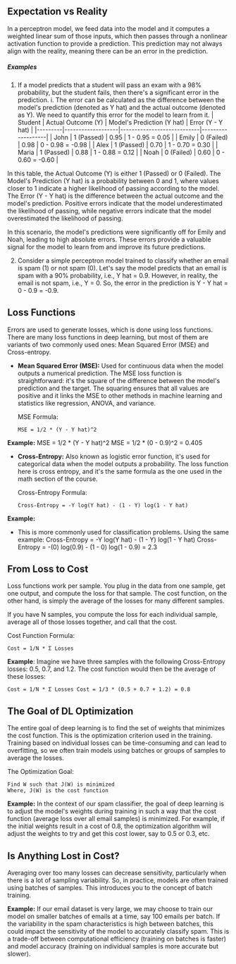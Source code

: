 ## Expectation vs Reality

In a perceptron model, we feed data into the model and it computes a weighted linear sum of those inputs, which then passes through a nonlinear activation function to provide a prediction. This prediction may not always align with the reality, meaning there can be an error in the prediction. 

##### Examples
1. If a model predicts that a student will pass an exam with a 98% probability, but the student fails, then there's a significant error in the prediction.
		i. The error can be calculated as the difference between the model's prediction (denoted as Y hat) and the actual outcome (denoted as Y). We need to quantify this error for the model to learn from it. 
| Student | Actual Outcome (Y) | Model's Prediction (Y hat) | Error (Y - Y hat) |
|---------|-------------------|----------------------------|-------------------|
| John    | 1 (Passed)        | 0.95                       | 1 - 0.95 = 0.05   |
| Emily   | 0 (Failed)        | 0.98                       | 0 - 0.98 = -0.98  |
| Alex    | 1 (Passed)        | 0.70                       | 1 - 0.70 = 0.30   |
| Maria   | 1 (Passed)        | 0.88                       | 1 - 0.88 = 0.12   |
| Noah    | 0 (Failed)        | 0.60                       | 0 - 0.60 = -0.60  |

In this table, the Actual Outcome (Y) is either 1 (Passed) or 0 (Failed). The Model's Prediction (Y hat) is a probability between 0 and 1, where values closer to 1 indicate a higher likelihood of passing according to the model. The Error (Y - Y hat) is the difference between the actual outcome and the model's prediction. Positive errors indicate that the model underestimated the likelihood of passing, while negative errors indicate that the model overestimated the likelihood of passing.

In this scenario, the model's predictions were significantly off for Emily and Noah, leading to high absolute errors. These errors provide a valuable signal for the model to learn from and improve its future predictions.

2. Consider a simple perceptron model trained to classify whether an email is spam (1) or not spam (0). Let's say the model predicts that an email is spam with a 90% probability, i.e., Y hat = 0.9. However, in reality, the email is not spam, i.e., Y = 0. So, the error in the prediction is Y - Y hat = 0 - 0.9 = -0.9.

## Loss Functions

Errors are used to generate losses, which is done using loss functions. There are many loss functions in deep learning, but most of them are variants of two commonly used ones: Mean Squared Error (MSE) and Cross-entropy.

- **Mean Squared Error (MSE):** Used for continuous data when the model outputs a numerical prediction. The MSE loss function is straightforward: it's the square of the difference between the model's prediction and the target. The squaring ensures that all values are positive and it links the MSE to other methods in machine learning and statistics like regression, ANOVA, and variance.

  MSE Formula: 
  ```
  MSE = 1/2 * (Y - Y hat)^2
  ```
**Example:**
MSE = 1/2 * (Y - Y hat)^2
MSE = 1/2 * (0 - 0.9)^2 = 0.405

- **Cross-Entropy:** Also known as logistic error function, it's used for categorical data when the model outputs a probability. The loss function here is cross entropy, and it's the same formula as the one used in the math section of the course.

  Cross-Entropy Formula:
  ```
  Cross-Entropy = -Y log(Y hat) - (1 - Y) log(1 - Y hat)
  ```
**Example:**
- This is more commonly used for classification problems. Using the same example:
Cross-Entropy = -Y log(Y hat) - (1 - Y) log(1 - Y hat)
Cross-Entropy = -(0) log(0.9) - (1 - 0) log(1 - 0.9) = 2.3

## From Loss to Cost

Loss functions work per sample. You plug in the data from one sample, get one output, and compute the loss for that sample. The cost function, on the other hand, is simply the average of the losses for many different samples. 

If you have N samples, you compute the loss for each individual sample, average all of those losses together, and call that the cost. 

Cost Function Formula:
```
Cost = 1/N * Σ Losses
```
**Example**:
Imagine we have three samples with the following Cross-Entropy losses: 0.5, 0.7, and 1.2. The cost function would then be the average of these losses:

```makefileCopy 
Cost = 1/N * Σ Losses Cost = 1/3 * (0.5 + 0.7 + 1.2) = 0.8
```


## The Goal of DL Optimization

The entire goal of deep learning is to find the set of weights that minimizes the cost function. This is the optimization criterion used in the training. Training based on individual losses can be time-consuming and can lead to overfitting, so we often train models using batches or groups of samples to average the losses.

The Optimization Goal:
```
Find W such that J(W) is minimized
Where, J(W) is the cost function
```
**Example:**
In the context of our spam classifier, the goal of deep learning is to adjust the model's weights during training in such a way that the cost function (average loss over all email samples) is minimized. For example, if the initial weights result in a cost of 0.8, the optimization algorithm will adjust the weights to try and get this cost lower, say to 0.5 or 0.3, etc.

## Is Anything Lost in Cost?

Averaging over too many losses can decrease sensitivity, particularly when there is a lot of sampling variability. So, in practice, models are often trained using batches of samples. This introduces you to the concept of batch training.

**Example:**
If our email dataset is very large, we may choose to train our model on smaller batches of emails at a time, say 100 emails per batch. If the variability in the spam characteristics is high between batches, this could impact the sensitivity of the model to accurately classify spam. This is a trade-off between computational efficiency (training on batches is faster) and model accuracy (training on individual samples is more accurate but slower).